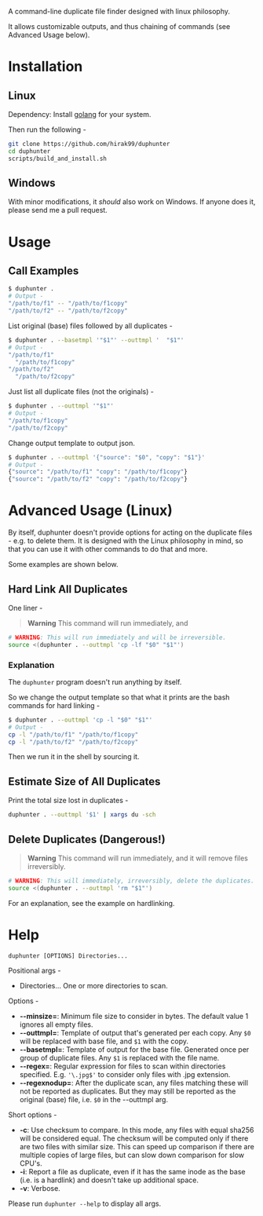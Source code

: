 A command-line duplicate file finder designed with linux philosophy.

It allows customizable outputs, and thus chaining of commands (see Advanced
Usage below).

# Installation

## Linux

Dependency: Install [golang](https://go.dev/doc/install) for your system.

Then run the following -

```bash
git clone https://github.com/hirak99/duphunter
cd duphunter
scripts/build_and_install.sh
```

## Windows
With minor modifications, it *should* also work on Windows. If anyone does it,
please send me a pull request.

# Usage

## Call Examples
```bash
$ duphunter .
# Output -
"/path/to/f1" -- "/path/to/f1copy"
"/path/to/f2" -- "/path/to/f2copy"
```

List original (base) files followed by all duplicates -
```bash
$ duphunter . --basetmpl '"$1"' --outtmpl '  "$1"'
# Output -
"/path/to/f1"
  "/path/to/f1copy"
"/path/to/f2"
  "/path/to/f2copy"
```

Just list all duplicate files (not the originals) -
```bash
$ duphunter . --outtmpl '"$1"'
# Output -
"/path/to/f1copy"
"/path/to/f2copy"
```

Change output template to output json.
```bash
$ duphunter . --outtmpl '{"source": "$0", "copy": "$1"}'
# Output -
{"source": "/path/to/f1" "copy": "/path/to/f1copy"}
{"source": "/path/to/f2" "copy": "/path/to/f2copy"}
```

# Advanced Usage (Linux)
By itself, duphunter doesn't provide options for acting on the duplicate files -
e.g. to delete them. It is designed with the Linux philosophy in mind, so that
you can use it with other commands to do that and more.

Some examples are shown below.

## Hard Link All Duplicates

One liner -
> **Warning**
> This command will run immediately, and

```bash
# WARNING: This will run immediately and will be irreversible.
source <(duphunter . --outtmpl 'cp -lf "$0" "$1"')
```

### Explanation
The `duphunter` program doesn't run anything by itself.

So we change the output template so that what it prints are the bash commands
for hard linking -

```bash
$ duphunter . --outtmpl 'cp -l "$0" "$1"'
# Output -
cp -l "/path/to/f1" "/path/to/f1copy"
cp -l "/path/to/f2" "/path/to/f2copy"
```

Then we run it in the shell by sourcing it.

## Estimate Size of All Duplicates

Print the total size lost in duplicates -

```bash
duphunter . --outtmpl '$1' | xargs du -sch
```

## Delete Duplicates (Dangerous!)

> **Warning**
> This command will run immediately, and it will remove files irreversibly.

```bash
# WARNING: This will immediately, irreversibly, delete the duplicates.
source <(duphunter . --outtmpl 'rm "$1"')
```

For an explanation, see the example on hardlinking.

# Help

`duphunter [OPTIONS] Directories...`

Positional args -
* Directories... One or more directories to scan.

Options -

* **--minsize=**: Minimum file size to consider in bytes. The default value 1
  ignores all empty files.
* **--outtmpl=**: Template of output that's generated per each copy. Any `$0`
  will be replaced with base file, and `$1` with the copy.
* **--basetmpl=**: Template of output for the base file. Generated once per group
  of duplicate files. Any `$1` is replaced with the file name.
* **--regex=**: Regular expression for files to scan within directories
  specified. E.g. `'\.jpg$'` to consider only files with .jpg extension.
* **--regexnodup=**: After the duplicate scan, any files matching these will not
  be reported as duplicates. But they may still be reported as the original
  (base) file, i.e. `$0` in the --outtmpl arg.

Short options -
* **-c**: Use checksum to compare. In this mode, any files with equal sha256
  will be considered equal. The checksum will be computed only if there are two
  files with similar size. This can speed up comparison if there are multiple
  copies of large files, but can slow down comparison for slow CPU's.
* **-i**: Report a file as duplicate, even if it has the same inode as the base
  (i.e. is a hardlink) and doesn't take up additional space.
* **-v**: Verbose.

Please run `duphunter --help` to display all args.
